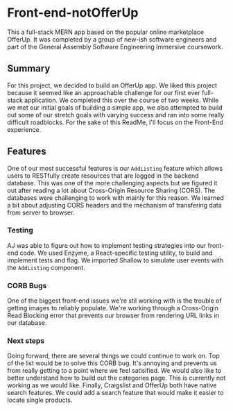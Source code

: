 # Front-end-notOfferUp
This a full-stack MERN app based on the popular online marketplace OfferUp. It was completed by a group of new-ish software engineers and part of the General Assembly Software Engineering Immersive coursework. 

## Summary 
For this project, we decided to build an OfferUp app. We liked this project because it seemed like an approachable challenge for our first ever full-stack application. We completed this over the course of two weeks. While we met our initial goals of building a simple app, we also attempted to build out some of our stretch goals with varying success and ran into some really difficult roadblocks. For the sake of this ReadMe, I'll focus on the Front-End experience. 

## Features
One of our most successful features is our `AddListing` feature which allows users to RESTfully create resources that are logged in the backend database. This was one of the more challenging aspects but we figured it out after reading a lot about Cross-Origin Resource Sharing (CORS). The databases were challenging to work with mainly for this reason. We learned a bit about adjusting CORS headers and the mechanism of transfering data from server to browser. 

### Testing
AJ was able to figure out how to implement testing strategies into our front-end code. We used Enzyme, a React-specific testing utility, to build and implement tests and flag. We imported Shallow to simulate user events with the `AddListing` component. 

### CORB Bugs
One of the biggest front-end issues we're stil working with is the trouble of getting images to reliably populate. We're working through a Cross-Origin Read Blocking error that prevents our browser from rendering URL links in our database. 

### Next steps
Going forward, there are several things we could continue to work on. Top of the list would be to solve this CORB bug. It's annoying and prevents us from really getting to a point where we feel satisified. 
We would also like to better understand how to build out the categories page. This is currently not working as we would like. 
Finally, Craigslist and OfferUp both have native search features. We could add a search feature that would make it easier to locate single products. 
